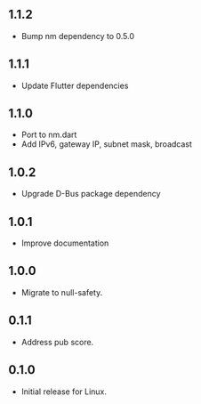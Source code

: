 ## 1.1.2

- Bump nm dependency to 0.5.0

## 1.1.1

- Update Flutter dependencies

## 1.1.0

- Port to nm.dart
- Add IPv6, gateway IP, subnet mask, broadcast

## 1.0.2

- Upgrade D-Bus package dependency

## 1.0.1

- Improve documentation

## 1.0.0

- Migrate to null-safety.

## 0.1.1

- Address pub score.

## 0.1.0

- Initial release for Linux.
